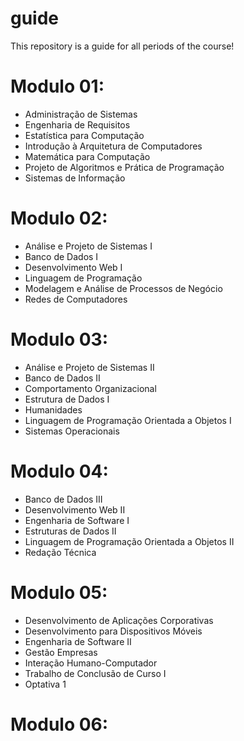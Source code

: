 # guide
This repository is a guide for all periods of the course!

# Modulo 01:
- Administração de Sistemas
- Engenharia de Requisitos
- Estatística para Computação
- Introdução à Arquitetura de Computadores
- Matemática para Computação
- Projeto de Algoritmos e Prática de Programação
- Sistemas de Informação

# Modulo 02:
- Análise e Projeto de Sistemas I
- Banco de Dados I
- Desenvolvimento Web I
- Linguagem de Programação
- Modelagem e Análise de Processos de Negócio
- Redes de Computadores

# Modulo 03:
- Análise e Projeto de Sistemas II
- Banco de Dados II
- Comportamento Organizacional
- Estrutura de Dados I
- Humanidades
- Linguagem de Programação Orientada a Objetos I
- Sistemas Operacionais

# Modulo 04:
- Banco de Dados III
- Desenvolvimento Web II
- Engenharia de Software I
- Estruturas de Dados II
- Linguagem de Programação Orientada a Objetos II
- Redação Técnica

# Modulo 05:
- Desenvolvimento de Aplicações Corporativas
- Desenvolvimento para Dispositivos Móveis
- Engenharia de Software II
- Gestão Empresas
- Interação Humano-Computador
- Trabalho de Conclusão de Curso I
- Optativa 1

# Modulo 06:
